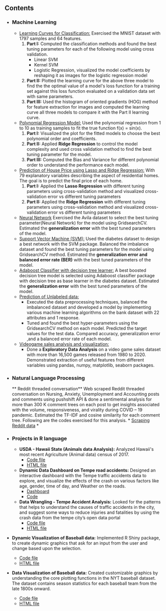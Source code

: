 ## Contents

 * ### Machine Learning
     * [Learning Curves for Classification:](https://github.com/Abishek9799/Projects-Python/blob/master/learning%20curves%20for%20classification%20using%20MNIST%20dataset.ipynb) Exercised the MNIST dataset with 1797 samples and 64 features. 
       1) **Part I:** Computed the classification methods and found the best tuning parameters for each of the following model using cross validation.                   
          * Linear SVM
          * Kernel SVM
          * Logistic Regression, visualized the model coefficients by reshaping it as images for the logistic regression model
       2) **Part II:** Plotted the learning curve for the above three model to find the the optimal value of a model's loss function for a training set against this loss function evaluated on a validation data set with same parameters.
       3) **Part III:** Used the histogram of oriented gradients (HOG) method for feature extraction for images and computed the learning curve all three models to compare it with the Part II learning curve.
     * [Polynomial Regression Model:](https://github.com/Abishek9799/Projects-Python/blob/master/Polynomial%20Regression%20Model.ipynb) Used the polynomial regression from 1 to 10 as training samples to fit the true function f(x) = sin(x). 
       1) **Part I:** Visualized the plot for the fitted models to choose the best polynomial order and coefficients. 
       2) **Part II:** Applied **Ridge Regression** to control the model complexity and used cross validation method to find the best tuning parameter for the model.
       3) **Part III:** Computed the Bias and Variance for different polynomial order to understand the performance each model.
     * [Prediction of House Price using Lasso and Ridge Regression:](https://github.com/Abishek9799/Projects-Python/blob/master/Prediction%20of%20House%20Price%20using%20Lasso%20and%20Ridge%20Regression.ipynb) With 79 explanatory variables describing the aspect of residential homes. The goal is to predict the final price of each home.
        1) **Part I:** Applied the **Lasso Regression** with different tuning parameters using cross-validation method and visualized cross-validation error vs different tuning parameters
        2) **Part II:** Applied the **Ridge Regression** with different tuning parameters using cross-validation method and visualized cross-validation error vs different tuning parameters 
     * [Neural Network](https://github.com/Abishek9799/Projects-Python/blob/master/Neural_Network.ipynb) Exercised the Avila dataset to select the best tuning parameter(Neural Network) for the model using GridsearchCV. Estimated the **generalization error** with the best tuned parameters of the model.  
     * [Support Vector Machine (SVM):](https://github.com/Abishek9799/Projects-Python/blob/master/SVM.ipynb) Used the diabetes dataset to design a best network with the SVM package. Balanced the imbalance dataset and found the best tuning parameters for the model using GridsearchCV method. Estimated the **generalization error and balanced error rate (BER)** with the best tuned parameters of the model.
     * [Adaboost Classifier with decision tree learner:](https://github.com/Abishek9799/Projects-Python/blob/master/Adaboost%20classifier%20with%20decision%20tree.ipynb) A best boosted decision tree model is selected using Adaboost classifier package with decision tree as base learner in the diabetes dataset. Estimated the **generalization error** with the best tuned parameters of the model.
     * [Prediction of Unlabeled data:](https://github.com/Abishek9799/Projects-Python/blob/master/Prediction%20of%20Unlabeled%20data.ipynb) 
       - Executed the data preprocessing techniques, balanced the imbalanced dataset and developed a model by implementing various machine learning algorithms on the bank dataset with 22 attributes and 1 response. 
       - Tuned and found the best hyper-parameters using the GridsearchCV method on each model. Predicted the target values for the test data. Compared accuracy, generalization error ,and a balanced error rate of each model.
     * [Videogame sales analysis and visualization:](https://github.com/Abishek9799/Projects-Python/blob/master/Video_Game_SalesAnalysis%20and%20Visualization.ipynb)
       - Done a **Exploratory Data Analysis** on a video game sales dataset with more than 16,500 games released from 1980 to 2020. Demonstrated extraction of useful features from different variables using pandas, numpy, matplotlib, seaborn packages.


 * ### Natural Language Processing
    ** Reddit threaded conversation** Web scraped Reddit threaded conversation on Nursing, Anxiety, Unemployment and Accounting posts and comments using pushshift API & done a sentimental analysis for more than 300 K comment trees on each post to get insights associated with the volume, responsiveness, and virality during COVID – 19 pandemic. Estimated the TF-IDF and cosine similarity for each comment tree. Following are the codes exercised for this analysis.
        * [Scraping Reddit data]()
        * 
 
*  ### Projects in R language
    * **USDA - Hawaii State (Animals data Analysis):** Analyzed Hawaii's most recent Agriculture (Animal data) census of 2017.
      - [Code file](https://github.com/Abishek9799/R-Language-Projects/blob/main/USDA%20-%20Hawaii%20State%20(Animals%20data%20Analysis).Rmd) 
      - [HTML file](https://rpubs.com/Abishek_RK/hawaii_agriculture_analysis)
    * **Dynamic Data Dashboard on Tempe road accidents:** Designed an interactive dashboard with the Tempe traffic accidents data to explore, and visualize the effects of the crash on various factors like age, gender, time of day, and Weather on the roads.
      - [Dashboard](https://abishek-rk.shinyapps.io/Tempe_Traffic_Accidents_Data/)
      - [Code](https://github.com/Abishek9799/R-Language-Projects/blob/main/Tempe_Traffic_Accidents.rmd)
   * **Data Wrangling - Tempe Accident Analysis:** Looked for the patterns that helps to understand the causes of traffic accidents in the city, and suggest some ways to reduce injuries and fatalities by using the crash data from the tempe city’s open data portal
     - [Code file](https://github.com/Abishek9799/R-Language-Projects/blob/main/Data%20Wrangling%20-%20Tempe%20Accident%20Analysis%20R5.Rmd)
     - [HTML file](https://rpubs.com/Abishek_RK/data_wrangling_of_tempe_accidents_data) 
  * **Dynamic Visualization of Baseball data:** Implemented R Shiny package, to create dynamic graphics that ask for an input from the user and change based upon the selection.
     - [Code file](https://github.com/Abishek9799/R-Language-Projects/blob/main/Dynamic%20Visualization%20R4.Rmd)
     - [HTML file](https://abishek-rk.shinyapps.io/Dynamic_Visualization/)
  * **Data Visualization of Baseball data:** Created customizable graphics by understanding the core plotting functions in the NYT baseball dataset. The dataset contains season statistics for each baseball team from the late 1800s onward. 
    - [Code file](https://github.com/Abishek9799/R-Language-Projects/blob/main/Data%20Visualization(Graphics)%20in%20R%20R3.Rmd)
    - [HTML file](https://rpubs.com/Abishek_RK/Data_visualization_baseball)
